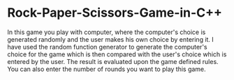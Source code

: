 # Rock-Paper-Scissors-Game-in-C++
In this game you play with computer, where the computer's choice is generated randomly and the user makes his own choice by entering it.
I have used the random function generator to generate the computer's choice for the game which is then compared with the user's choice which is entered by the user.
The result is evaluated upon the game defined rules.
You can also enter the number of rounds you want to play this game.
